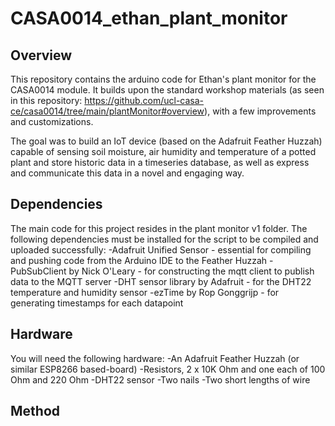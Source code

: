 # CASA0014_ethan_plant_monitor

## Overview
This repository contains the arduino code for Ethan's plant monitor for the CASA0014 module. It builds upon the standard workshop materials (as seen in this repository: https://github.com/ucl-casa-ce/casa0014/tree/main/plantMonitor#overview), with a few improvements and customizations.

The goal was to build an IoT device (based on the Adafruit Feather Huzzah) capable of sensing soil moisture, air humidity and temperature of a potted plant and store historic data in a timeseries database, as well as express and communicate this data in a novel and engaging way.

## Dependencies
The main code for this project resides in the plant monitor v1 folder. The following dependencies must be installed for the script to be compiled and uploaded successfully:
-Adafruit Unified Sensor - essential for compiling and pushing code from the Arduino IDE to the Feather Huzzah
-PubSubClient by Nick O'Leary - for constructing the mqtt client to publish data to the MQTT server
-DHT sensor library by Adafruit - for the DHT22 temperature and humidity sensor
-ezTime by Rop Gonggrijp - for generating timestamps for each datapoint

## Hardware
You will need the following hardware:
-An Adafruit Feather Huzzah (or similar ESP8266 based-board)
-Resistors, 2 x 10K Ohm and one each of 100 Ohm and 220 Ohm
-DHT22 sensor
-Two nails
-Two short lengths of wire

## Method

